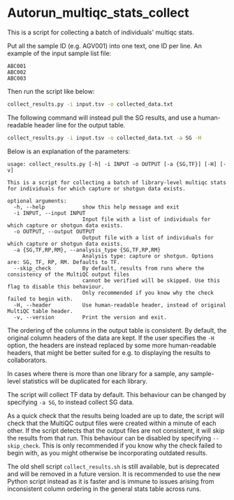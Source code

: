 # Autorun_multiqc_stats_collect

This is a script for collecting a batch of individuals' multiqc stats.

Put all the sample ID (e.g. AGV001) into one text, one ID per line. An example of the input sample list file:
```
ABC001
ABC002
ABC003
```

Then run the script like below:
```bash
collect_results.py -i input.tsv -o collected_data.txt
```

The following command will instead pull the SG results, and use a human-readable header line for the output table.
```bash
collect_results.py -i input.tsv -o collected_data.txt -a SG -H
```

Below is an explanation of the parameters:
```
usage: collect_results.py [-h] -i INPUT -o OUTPUT [-a {SG,TF}] [-H] [-v]

This is a script for collecting a batch of library-level multiqc stats for individuals for which capture or shotgun data exists.

optional arguments:
  -h, --help            show this help message and exit
  -i INPUT, --input INPUT
                        Input file with a list of individuals for which capture or shotgun data exists.
  -o OUTPUT, --output OUTPUT
                        Output file with a list of individuals for which capture or shotgun data exists.
  -a {SG,TF,RP,RM}, --analysis_type {SG,TF,RP,RM}
                        Analysis type: capture or shotgun. Options are: SG, TF, RP, RM. Defaults to TF.
  --skip_check          By default, results from runs where the consistency of the MultiQC output files 
                        cannot be verified will be skipped. Use this flag to disable this behaviour.
                        Only recommended if you know why the check failed to begin with.
  -H, --header          Use human-readable header, instead of original MultiQC table header.
  -v, --version         Print the version and exit.
```

The ordering of the columns in the output table is consistent. By default, the original column headers of the data are kept. If the user specifies the `-H` option, the headers are instead replaced by some more human-readable headers, that might be better suited for e.g. to displaying the results to collaborators. 

In cases where there is more than one library for a sample, any sample-level statistics will be duplicated for each library.

The script will collect TF data by default. This behaviour can be changed by specifying `-a SG`, to instead collect SG data.

As a quick check that the results being loaded are up to date, the script will check that the MultiQC output files were created within a minute of each other. If the script detects that the output files are not consistent, it will skip the results from that run. This behaviour can be disabled by specifying `--skip_check`. This is only recommended if you know why the check failed to begin with, as you might otherwise be incorporating outdated results.

The old shell script `collect_results.sh` is still available, but is deprecated and will be removed in a future version. It is recommended to use the new Python script instead as it is faster and is immune to issues arising from inconsistent column ordering in the general stats table across runs.
